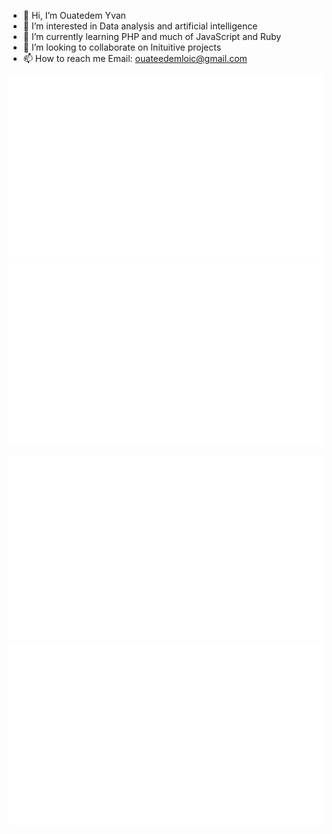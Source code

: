 - 👋 Hi, I’m Ouatedem Yvan
- 👀 I’m interested in Data analysis and artificial intelligence
- 🌱 I’m currently learning PHP and much of JavaScript and Ruby
- 💞️ I’m looking to collaborate on Inituitive projects
- 📫 How to reach me Email: ouateedemloic@gmail.com

![](https://raw.githubusercontent.com/overskilled/github-stats/master/generated/overview.svg#gh-dark-mode-only)
![](https://raw.githubusercontent.com/overskilled/github-stats/master/generated/overview.svg#gh-light-mode-only)

![](https://raw.githubusercontent.com/overskilled/github-stats/master/generated/languages.svg#gh-dark-mode-only)
![](https://raw.githubusercontent.com/overskilled/github-stats/master/generated/languages.svg#gh-light-mode-only)
<!---
overskilled/overskilled is a ✨ special ✨ repository because its `README.md` (this file) appears on your GitHub profile.
You can click the Preview link to take a look at your changes.
--->
